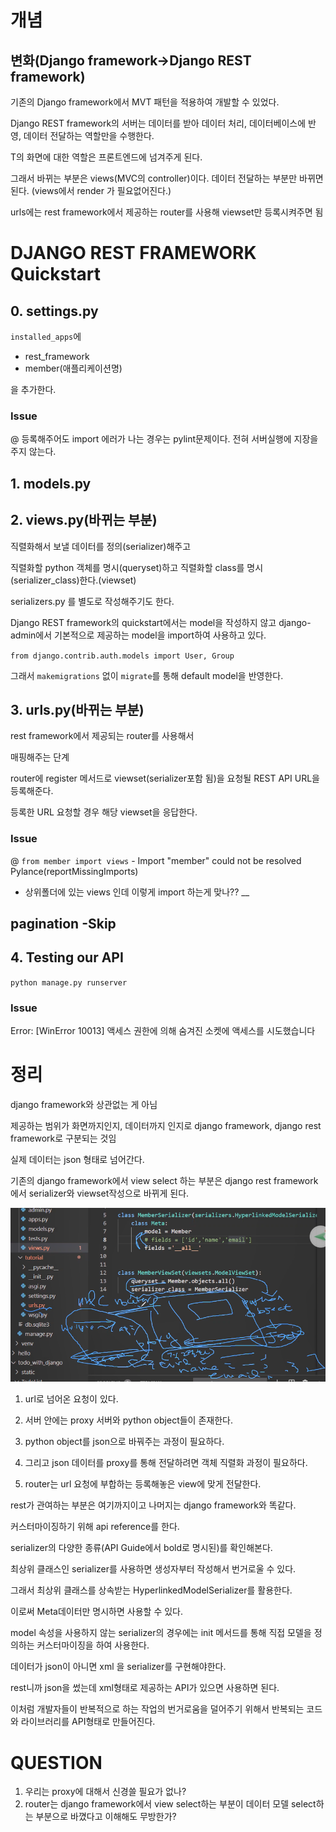 # 개념

## 변화(Django framework->Django REST framework)

기존의 Django framework에서  MVT 패턴을 적용하여 개발할 수 있었다.

Django REST framework의 서버는 데이터를 받아 데이터 처리, 데이터베이스에 반영, 데이터 전달하는 역할만을 수행한다.

T의 화면에 대한 역할은 프론트엔드에 넘겨주게 된다.

그래서 바뀌는 부분은 views(MVC의 controller)이다. 데이터 전달하는 부분만 바뀌면 된다. (views에서 render 가 필요없어진다.)

urls에는 rest framework에서 제공하는 router를 사용해 viewset만 등록시켜주면 됨

# DJANGO REST FRAMEWORK Quickstart



## 0. settings.py 

`installed_apps`에 

- rest_framework
- member(애플리케이션명)

을 추가한다.



### Issue

@ 등록해주어도 import 에러가 나는 경우는 pylint문제이다. 전혀 서버실행에 지장을 주지 않는다.



## 1. models.py





## 2. views.py(바뀌는 부분)

직렬화해서 보낼 데이터를 정의(serializer)해주고 

직렬화할 python 객체를 명시(queryset)하고 직렬화할 class를 명시(serializer_class)한다.(viewset)

serializers.py 를 별도로 작성해주기도 한다.



Django REST framework의 quickstart에서는 model을 작성하지 않고 django-admin에서 기본적으로 제공하는 model을 import하여 사용하고 있다.

`from django.contrib.auth.models import User, Group`

그래서 `makemigrations`  없이 `migrate`를 통해 default model을 반영한다.



## 3. urls.py(바뀌는 부분)

rest framework에서 제공되는 router를 사용해서

매핑해주는 단계

router에 register 메서드로 viewset(serializer포함 됨)을 요청될 REST API URL을 등록해준다.

등록한 URL 요청할 경우 해당 viewset을 응답한다.



### Issue

@ `from member import views` - Import "member" could not be resolved Pylance(reportMissingImports)

- 상위폴더에 있는 views 인데 이렇게 import 하는게 맞나?? __

## pagination	-Skip





## 4. Testing our API

`python manage.py runserver`


### Issue
Error: [WinError 10013] 액세스 권한에 의해 숨겨진 소켓에 액세스를 시도했습니다



# 정리

django framework와 상관없는 게 아님

제공하는 범위가 화면까지인지, 데이터까지 인지로 django framework, django rest framework로 구분되는 것임

실제 데이터는 json 형태로 넘어간다.

기존의 django framework에서 view select 하는 부분은 django rest framework에서 serializer와 viewset작성으로 바뀌게 된다.

 ![image-20210317160821507](images/image-20210317160821507.png)

1. url로 넘어온 요청이 있다.

2. 서버 안에는 proxy 서버와 python object들이 존재한다.

3. python object를 json으로 바꿔주는 과정이 필요하다.

4. 그리고 json 데이터를 proxy를 통해 전달하려면 객체 직렬화 과정이 필요하다.

5. router는 url 요청에 부합하는 등록해놓은 view에 맞게 전달한다.

   

rest가 관여하는 부분은 여기까지이고 나머지는 django framework와 똑같다.

커스터마이징하기 위해 api reference를 한다.

serializer의 다양한 종류(API Guide에서 bold로 명시된)를 확인해본다.

최상위 클래스인 serializer를 사용하면 생성자부터 작성해서 번거로울 수 있다.

그래서 최상위 클래스를 상속받는 HyperlinkedModelSerializer를 활용한다.

이로써 Meta데이터만 명시하면 사용할 수 있다.



model 속성을 사용하지 않는 serializer의 경우에는 init 메서드를 통해 직접 모델을 정의하는 커스터마이징을 하여 사용한다.



데이터가 json이 아니면 xml 을 serializer를 구현해야한다.

rest니까 json을 썼는데 xml형태로 제공하는 API가 있으면 사용하면 된다.

이처럼  개발자들이 반복적으로 하는 작업의 번거로움을 덜어주기 위해서 반복되는 코드와 라이브러리를 API형태로 만들어진다.





# QUESTION

1. 우리는 proxy에 대해서 신경쓸 필요가 없나?
2. router는 django framework에서 view select하는 부분이 데이터 모델 select하는 부분으로 바꼈다고 이해해도 무방한가?